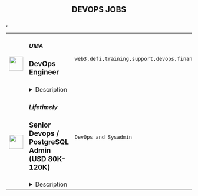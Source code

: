 <div align="center"><h2>DEVOPS JOBS</h2></div><table><tr>
                <td width="100" height="100" rowspan="2">
                    <img src="https://remoteok.com/assets/img/jobs/c5d088f2403149f3e44690a5f708809c1671347766.peg" width="38px" height="auto">
                </td>
                <td width="300">
                    <h5>UMA</h5>
                    <h3>DevOps Engineer</h3>
                </td>
                <td width="300">
                    <code>web3,defi,training,support,devops,financial,finance,cloud,leader,reliability,engineer,engineering</code>
                </td>
                <td width="200">
                <text>1 days ago</text>
                </td>
                <td width="100" rowspan="2">
                <a href="https://remoteOK.com/remote-jobs/remote-devops-engineer-uma-165917" align="right" target="_blank">Apply</a>
                </td>
            </tr>
            <tr>
                <td colspan="3">
                <details><summary>Description</summary>
                <div><span style="font-size:18px;">Our mission is to make markets universally fair and accessible.</span></div><div><br></div><div><b style="font-size:18px;">Who is UMA?</b></div><div>
<span style="font-size:11pt;">We are a team, driven by a shared </span><b style="font-size:11pt;">belief</b><span style="font-size:11pt;"> that markets should be universally accessible. Our </span><b style="font-size:11pt;">goal</b><span style="font-size:11pt;"> is to enable anyone to attain or transfer any form of financial risk, thus empowering everyone to participate in a universally accessible financial system. We have built an optimistic oracle for web3, and are building a robust ecosystem around that core solution. Our growing team is relatively small but incredibly mighty, and strives to be an engaging leader in the DeFi community.Â </span>
</div><div><br></div><div><b style="font-size:18px;">Where are we headed:Â </b></div><div><span style="font-size:11pt;">- Weâre building foundational infrastructure for web3 and developing high quality products to showcase this.</span></div><div><span style="font-size:11pt;">- Our road-map is robust, and with an iterative and continuous development philosophy, weâre always building.Â </span></div><div><span style="font-size:11pt;">- Weâre a global team that values diverse perspectives and top tier talent. Weâre growing internationally with the support of top tier investors and advisors.</span></div><div><br></div><div><b style="font-size:11pt;">Where do you fit in?</b></div><div>
<span style="font-size:11pt;">We're looking for a</span><b style="font-size:11pt;"> Sr. DevOps Engineer</b><span style="font-size:11pt;"> to join our team. You'll have an opportunity to work across our entire Ethereum-based web3 stack on cutting-edge technology that reshapes the global financial system. If you're a servant leader who values the ability to help other people excel, this is a role for you. You'll be a heavily relied on individual by the engineering team, and the organization at large.  </span>
</div><h4>Responsibilities</h4><ul>
<li>Managing a growing cloud infrastructure stack on GCP</li>
<li>Designing and managing permissioning systems across our cloud infrastructure and other relevant systems</li>
<li>Improving and building out CD pipelines</li>
<li>Managing and securing DNS</li>
<li>Owning alerting systems and processes (currently based on Pagerduty)</li>
<li>Manually managing much of the above responsibilities and automating them over time to allow the organization to continuously expand the scope of these activities</li>
</ul><h4>Skill and Qualifications</h4><ul>
<li>4+ years as a sysadmin, systems engineer, site reliability engineer, reliability engineer, or related role in a professional setting</li>
<li>Experience with Cloud Provider infrastructure, preferably GCP</li>
<li>Experience with secrets management</li>
<li>Experience with scripting languages like Bash or Python</li>
<li>Experience using, configuring, and managing custom and open source software</li>
<li>Passion for automation</li>
</ul><div>
<b style="font-size:18px;">Compensation</b><span style="font-size:18px;">:Â </span>
</div><div><span style="font-size:11pt;">- UMA's pay packages include competitive salaries & substantial token options. Salaries range from $100-200K and your token allocation can grow with your voting rewards while you participate in the growing ecosystem.</span></div><div><span style="font-size:11pt;">- Philosophies for a culture that shows we care: Take vacation when you need it, family care, training and development (just to name a few)</span></div><div><span style="font-size:11pt;">- 100% remote, which means we encourage you to create the work environment that you thrive in.</span></div><div><br></div><div><b style="font-size:18px;">Our values:Â </b></div><div><span style="font-size:11pt;">1) We value each individualâs right to economic freedom</span></div><div><span style="font-size:11pt;">2) We value openness, honesty, and directness.Â </span></div><div><span style="font-size:11pt;">3) We value integrity.</span></div><div><span style="font-size:11pt;">4) We value iterative learning.</span></div><div><span style="font-size:11pt;">5) We value taking smart risks.Â We value creating an environment where everyone âdoes their best workâ.Â </span></div><div><br></div><div><b style="font-size:18px;">Still want to know more?</b></div><div><br></div><div><span style="font-size:10.5pt;">-Our team at UMA blends a mix of highly-sought engineers, developers and community builders with a traditional finance pedigree. Our fast-growing team includes a diverse background of experiences and has drawn talent from Google, Ernst & Young, IBM and Goldman Sachs. Weâre a decentralized protocol governed by community members across the globe in a DAO, and supported by Risk Labs Foundation.Â </span></div><div><br></div><div><span style="font-size:10.5pt;">-We value economic freedom, integrity, and taking smart risks. Youâll succeed at UMA if youâre a self-starter, kind, adaptable, and passionate about building impactful tools to make finance more equitable.Â </span></div><div><br></div><div><span style="font-size:10.5pt;">-UMA is a remote-first international team and we support everyone to create an environment where they can do their best work. UMA teammates take the time off that they need and support each other to create an environment where they are happy, healthy, and inspired. We pride ourselves on being family-friendly as well as nomad-friendly.</span></div><div><br></div><div><span style="font-size:10.5pt;">-You will not get bored at UMA. The OO empowers unlimited ideas, products, services and protocols. We are constantly developing, building, experimenting and evolving.</span></div><div><br></div><div><i style="font-size:15px;">Studies have shown that women and people of colour are less likely to apply to jobs unless they meet every single qualification. Risk Labs, the employing entity, is an equal opportunity employer and is dedicated to diverse, inclusive, and authentic workplaces. So,Â  if youâre excited about this role but your past experience doesnât perfectly align- we encourage you to apply anyways. We value you taking the chance. Risk labs will not discriminate on the basis of race, religion, colour, national origin, gender, sexual orientation, age, marital status, veteran status, or disability status.</i></div><div><br></div><div><br></div><br/><br/>Please mention the word **BRAINY** and tag RNTQuMTczLjIxMC4yMTU= when applying to show you read the job post completely (#RNTQuMTczLjIxMC4yMTU=). This is a beta feature to avoid spam applicants. Companies can search these words to find applicants that read this and see they're human.
                </details>
                </td>
            </tr>,<tr>
                <td width="100" height="100" rowspan="2">
                    <img src="https://weworkremotely.com/assets/IsotypeV2-1ebe3dd57673f3e8d02b7490bc0faaef55d6a95d3a4aaf17298bd3ed503ae7fe.svg" width="38px" height="auto">
                </td>
                <td width="300">
                    <h5>Lifetimely</h5>
                    <h3> Senior Devops / PostgreSQL Admin (USD 80K-120K)</h3>
                </td>
                <td width="300">
                    <code>DevOps and Sysadmin</code>
                </td>
                <td width="200">
                <text>5 days ago</text>
                </td>
                <td width="100" rowspan="2">
                <a href="https://weworkremotely.com/remote-jobs/lifetimely-senior-devops-postgresql-admin-usd-80k-120k" align="right" target="_blank">Apply</a>
                </td>
            </tr>
            <tr>
                <td colspan="3">
                <details><summary>Description</summary>
                

<p>
  <strong>Headquarters:</strong> Helsinki, Finland
    <br /><strong>URL:</strong> <a href="https://lifetimely.io">https://lifetimely.io</a>
</p>

<div>Lifetimely is a fast-growing ecommerce analytics company looking for a <strong>Senior DevOps with PostgreSQL expertise to help us manage and take ownership of our bare metal servers and databases</strong>. If you have experience managing machines with Ansible (or any other server automation tool) and also managed PostgreSQL servers before, then we want to hear from you!<br><br>
</div><div>Our customers include names like MrBeast's Feastables, Liquid Death, and Unilever. You can read about our app on the <a href="https://apps.shopify.com/lifetimely-lifetime-value-and-profit-analytics">Shopify app store</a> and <a href="https://lifetimely.io/">our website</a>. We provide real-time reporting and predictions to more than 5000 ecommerce shops. To give you a sense of scale - we collect data on millions of orders per day from a few thousand stores and process many millions of background jobs to deliver quality reports and insights to our customers. <br><br>
</div><div>We're looking for someone who can hit the ground running and make an immediate impact on our team. In this role, you'll be responsible for maintaining and optimizing our databases, as well as implementing backup and disaster recovery solutions.<br><br>
</div><div><strong>We are looking for someone who has extensive experience in the following:</strong></div><ul>
<li>5+ years of PostgreSQL experience</li>
<li>Storage tuning</li>
<li>Experience with PGBackRest or any other backup solution</li>
</ul><div><br></div><div><strong>Additionally, we will highly value experience with:</strong></div><ul>
<li>Bare metal servers</li>
<li>Being Ubuntu admin</li>
<li>Docker</li>
<li>Nomad ( or Kubernetes ) experience</li>
</ul><div><br></div><div><strong>Other:</strong></div><ul>
<li>You should be humble, can mentor others, both provide and receive direction and be always willing to share what you learn.</li>
<li>Location: prefer America / Europe / Africa</li>
</ul><div><br></div><div>
<strong>Compensation for this position is between USD 80K-120K and varies with experience and skill set.</strong> This is a full-time position, but we will consider candidates who can allocate 25+ hours per week to the project. You will be employed through <a href="https://www.usemultiplier.com/">Multiplier</a> either as a full-time employee or as a contractor with paid time off and other benefits, depending on your location and preferences.<br><br>
</div><div>
<strong>Where we are and how we work:<br></strong><br>
</div><div>Our tech stack is Ansible / Ruby / PostgreSQL.<br><br>
</div><div>Working for Lifetimely doesn't feel like the usual office or startup gig: we are a distributed group of 20+ people across ten different countries 🇫🇮 🇺🇸 🇫🇷 🇨🇱 🇪🇬 🇪🇸 🇭🇷🇸🇬🇦🇺🇦🇺 with our own way of working. Some of us are nomads, some just like working remotely. We highly encourage written (long-form) communication and documenting things on Notion, and generally don't like tight fixed schedules. There is not much management or oversight, we expect you to know how to manage yourself. <strong>We prioritize shipping and results above how or when you do the work.<br></strong><br>
</div><div>
<strong>Two meetings per week, one for the devs on Tuesday and another one on Thursday for everyone. That's it.</strong> If you are into distributed work and prefer the lifestyle aspects or maybe live somewhere with not many exciting startups, you will enjoy working with us.<br><br>
</div><div>
<strong>To apply, please...<br></strong><br>
</div><ul>
<li>Describe the largest PostgreSQL deployment you worked on.</li>
<li>Please explain in your own words why VACUUM exists in Postgres</li>
<li>What was the largest number of Linux servers you had to manage? Describe what the infrastructure was used for.</li>
</ul><div><br></div><div>If you're passionate about working with databases and have the skills and experience we're looking for, then we encourage you to apply for this role. We can't wait to hear from you and learn more about why you're the right person for the job. <br><strong><br></strong>All the interviews will be conducted by the company CTO - you won't be talking to a recruiter.</div><div><br></div><div><br></div><div><br></div>

<p><strong>To apply:</strong> <a href="https://weworkremotely.com/remote-jobs/lifetimely-senior-devops-postgresql-admin-usd-80k-120k">https://weworkremotely.com/remote-jobs/lifetimely-senior-devops-postgresql-admin-usd-80k-120k</a></p>

                </details>
                </td>
            </tr>,<tr>
                <td width="100" height="100" rowspan="2">
                    <img src="https://wwr-pro.s3.amazonaws.com/logos/0001/4828/logo.gif" width="38px" height="auto">
                </td>
                <td width="300">
                    <h5>Bear Group</h5>
                    <h3> DevOps Engineer</h3>
                </td>
                <td width="300">
                    <code>DevOps and Sysadmin</code>
                </td>
                <td width="200">
                <text>6 days ago</text>
                </td>
                <td width="100" rowspan="2">
                <a href="https://weworkremotely.com/remote-jobs/bear-group-devops-engineer" align="right" target="_blank">Apply</a>
                </td>
            </tr>
            <tr>
                <td colspan="3">
                <details><summary>Description</summary>
                <img src="https://we-work-remotely.imgix.net/logos/0001/4828/logo.gif?ixlib=rails-4.0.0&w=50&h=50&dpr=2&fit=fill&auto=compress" />

<p>
  <strong>Headquarters:</strong> Seattle, Wa
    <br /><strong>URL:</strong> <a href="https://www.beargroup.com/">https://www.beargroup.com/</a>
</p>

<div>Bear Group is a leading web development firm dedicated to building and supporting custom website solutions that businesses can count on. Our approachable team of experts helps navigate custom website projects of every size and complexity. With high standards of integrity guiding us, we seek to understand client pain points, offer our best guidance, and build solutions that mold technology to fit a business.</div><div><br></div><div>We’re looking for a motivated individual ready to roll up your sleeves and join our talented team. Work alongside some of the brightest in the web development industry in a fully remote, rewarding and down-to-earth company culture. This is a place where you can thrive. </div><div><br></div><div>The DevOps Engineer needs to be self-motivated and able to work independently most of the time, but we have a friendly and capable team to collaborate with along the way. The ideal person is reliable and consistent with a mind for standardizing and streamlining processes, and able to efficiently find the root cause when things don't go to plan.</div><div><br></div><div>The type of work depends on the client, but often includes:</div><ul>
<li>Execute safe and efficient deployment procedures to QA, staging, and production environments for Bear Group clients</li>
<li>Collaborate with Team Leads to review and merge code prior to deployments</li>
<li>Handle escalation support and help troubleshoot and resolve issues that may arise in client’s server environments</li>
<li>Work directly with all members of the project management team on environment-related items</li>
<li>Engage with client IT department and technical support for hosting companies</li>
<li>​​Support developers with new hire onboarding, local environment setup, and keeping developers unblocked from environment-related issues in their day-to-day coding tasks</li>
</ul><div><br></div><div><strong>General Qualifications</strong></div><ul>
<li>Bachelor’s degree plus 5+ years in a DevOps focused role</li>
<li>Preference for client service environments such as web development firms, technical support teams, interactive agencies, or graphic design firms</li>
<li>Independence, enthusiasm, superb communication, attention to detail, and organization skills</li>
<li>Experience administrating Linux based servers, including Apache and Nginx, ideally with mod-php or php-fpm</li>
<li>Understanding of web application frameworks, ideally PHP based</li>
<li>Experience handling complex merges and conflict resolution in git</li>
<li>Working knowledge of Docker</li>
<li>Understanding of networking concepts, including DNS, routing, and caching</li>
<li>Understanding of database concepts and administration</li>
<li>Familiarity with web hosting platforms such as AWS, Linode, Rackspace, Acquia, Pantheon, Platform.sh</li>
</ul><div><br></div><div><strong>Working at Bear Group</strong></div><div>In addition to competitive pay, we provide a range of benefits and resources to our employees, including: </div><ul>
<li>Medical, vision, and dental insurance</li>
<li>3 weeks of PTO plus approximately 10 vacation days annually</li>
<li>401k with matching</li>
<li>$1,500 annual education stipend</li>
<li>Software and home equipment stipend for the tools that you prefer to use</li>
</ul><div>
<br>To learn more about us, visit <a href="http://www.beargroup.com">www.beargroup.com</a>. We are an equal opportunity employer and value diversity at our company. We do not discriminate on the basis of race, religion, color, national origin, gender, sexual orientation, age, marital status, veteran status, or disability status.</div>

<p><strong>To apply:</strong> <a href="https://weworkremotely.com/remote-jobs/bear-group-devops-engineer">https://weworkremotely.com/remote-jobs/bear-group-devops-engineer</a></p>

                </details>
                </td>
            </tr>,<tr>
                <td width="100" height="100" rowspan="2">
                    <img src="https://weworkremotely.com/assets/IsotypeV2-1ebe3dd57673f3e8d02b7490bc0faaef55d6a95d3a4aaf17298bd3ed503ae7fe.svg" width="38px" height="auto">
                </td>
                <td width="300">
                    <h5>RemoteMore</h5>
                    <h3> DevOps Engineer</h3>
                </td>
                <td width="300">
                    <code>DevOps and Sysadmin</code>
                </td>
                <td width="200">
                <text>34 days ago</text>
                </td>
                <td width="100" rowspan="2">
                <a href="https://weworkremotely.com/remote-jobs/remotemore-devops-engineer" align="right" target="_blank">Apply</a>
                </td>
            </tr>
            <tr>
                <td colspan="3">
                <details><summary>Description</summary>
                

<p>
  <strong>Headquarters:</strong> Berlin/Chicago 
    <br /><strong>URL:</strong> <a href="https://remotemore.com/candidates?utm_source=Jobpost&amp;utm_medium=WWR&amp;utm_campaign=PythonTrue">https://remotemore.com/candidates?utm_source=Jobpost&amp;utm_medium=WWR&amp;utm_campaign=PythonTrue</a>
</p>

<div><strong>The position</strong></div><div><br></div><div>RemoteMore is helping a large tech company with hiring DevOps engineers for its European and US teams.</div><div><br></div><div>The company is one of the major tech companies and works across many internal product teams. Multiple DevOps engineers will be hired and matched to the teams that are best fit for their background/experience. All product teams are fully distributed. The company culture is to focus on work delivered and not hours worked.</div><div><br></div><div>Good work-life balance is encouraged: 4-week paid holiday per year is part of the benefits package. You can work from home or any other place of your choice.</div><div><br></div><div>The position is full-time and fully remote.</div><div>
<br><br>
</div><div><strong>Your profile</strong></div><div><br></div><div>Coming from a strong technical background, you are expected to have:</div><div><br></div><ul>
<li>Required technologies: AWS/Azure/GCP, CI/CD pipelines, Docker</li>
<li>Bonus points: Python/Ruby/Golang coding skills; Kubernetes; Jenkins</li>
<li>Top technical skills for your level of experience: Intermediate or Senior (2+  years of professional experience)</li>
<li>The soft skills to work remotely. Strong individual contributor, strong communication skills.</li>
<li>Passion for remote work. You understand the pros and cons of working remotely.</li>
<li>Good English language skills to work as part of an international team.<br><br>
</li>
</ul><div><br></div><div><strong>Why should YOU apply?</strong></div><div><br></div><ul>
<li>Work from anywhere you want.</li>
<li>Competitive compensation based on your skills.</li>
<li>Work in a team with other top developers.</li>
<li>Making a difference.<br><br><br>
</li>
</ul><div>To be considered for the position, please sign up to RemoteMore by following the apply button. </div><div>
<br><br>
</div>

<p><strong>To apply:</strong> <a href="https://weworkremotely.com/remote-jobs/remotemore-devops-engineer">https://weworkremotely.com/remote-jobs/remotemore-devops-engineer</a></p>

                </details>
                </td>
            </tr></table>